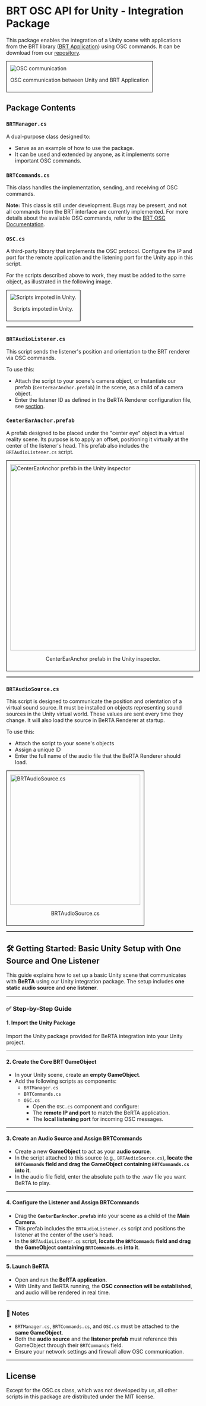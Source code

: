 # BRT OSC API for Unity - Integration Package

This package enables the integration of a Unity scene with applications from the BRT library ([BRT Application](../applications/berta-renderer/index.md)) using OSC commands. It can be download from our [repository](https://github.com/GrupoDiana/BRTLibrary/releases).

<div style="border: 1px solid #000; padding: 10px; display: inline-block;">
    <img src="/BRT-Documentation/assets/Unity_OSCPackage_communication.png" alt="OSC communication" style="display: block; margin: 0 auto;">
    <p style="text-align: center;">OSC communication between Unity and BRT Application</p>
</div>

## Package Contents

### `BRTManager.cs`
A dual-purpose class designed to:

- Serve as an example of how to use the package.
- It can be used and extended by anyone, as it implements some important OSC commands.  

### `BRTCommands.cs`
This class handles the implementation, sending, and receiving of OSC commands.

**Note:** This class is still under development. Bugs may be present, and not all commands from the BRT interface are currently implemented. For more details about the available OSC commands, refer to the [BRT OSC Documentation](../osc/index.md).

### `OSC.cs`
A third-party library that implements the OSC protocol. Configure the IP and port for the remote application and the listening port for the Unity app in this script.

For the scripts described above to work, they must be added to the same object, as illustrated in the following image.

<div style="border: 1px solid #000; padding: 10px; display: inline-block;">
    <img src="/BRT-Documentation/assets/scripts.png" alt="Scripts impoted in Unity." style="display: block; margin: 0 auto;">
    <p style="text-align: center;">Scripts impoted in Unity.</p>
</div>

<hr style="border:1px solid gray">

### `BRTAudioListener.cs`
This script sends the listener's position and orientation to the BRT renderer via OSC commands.

To use this:

- Attach the script to your scene's camera object, or Instantiate our prefab (`CenterEarAnchor.prefab`) in the scene, as a child of a camera object.
- Enter the listener ID as defined in the BeRTA Renderer configuration file, see [section](../applications/settingsFile.md).

### `CenterEarAnchor.prefab`
A prefab designed to be placed under the "center eye" object in a virtual reality scene. Its purpose is to apply an offset, positioning it virtually at the center of the listener's head. This prefab also includes the `BRTAudioListener.cs` script.

<div style="border: 1px solid #000; padding: 10px; display: inline-block;">
    <img src="/BRT-Documentation/assets/unity_AudioListener.png" alt="CenterEarAnchor prefab in the Unity inspector" style="display: block; margin: 0 auto;" width="500">
    <p style="text-align: center;">CenterEarAnchor prefab in the Unity inspector.</p>
</div>

<hr style="border:1px solid gray">

### `BRTAudioSource.cs`
This script is designed to communicate the position and orientation of a virtual sound source. It must be installed on objects representing sound sources in the Unity virtual world.  These values are sent every time they change. It will also load the source in BeRTA Renderer at startup.

To use this:

- Attach the script to your scene's objects
- Assign a unique ID
- Enter the full name of the audio file that the BeRTA Renderer should load.

<div style="border: 1px solid #000; padding: 10px; display: inline-block;">
    <img src="/BRT-Documentation/assets/unity_AudioSource.png" alt="BRTAudioSource.cs" style="display: block; margin: 0 auto;" width="350"> <p style="text-align: center;">BRTAudioSource.cs</p>
</div>

<hr style="border:1px solid gray">

## 🛠️ Getting Started: Basic Unity Setup with One Source and One Listener

This guide explains how to set up a basic Unity scene that communicates with **BeRTA** using our Unity integration package. The setup includes **one static audio source** and **one listener**.

---

### ✅ Step-by-Step Guide

#### 1. Import the Unity Package
Import the Unity package provided for BeRTA integration into your Unity project.

---

#### 2. Create the Core BRT GameObject
- In your Unity scene, create an **empty GameObject**.
- Add the following scripts as components:
  - `BRTManager.cs`
  - `BRTCommands.cs`
  - `OSC.cs`
    - Open the `OSC.cs` component and configure:
    - The **remote IP and port** to match the BeRTA application.
    - The **local listening port** for incoming OSC messages.

---

#### 3. Create an Audio Source and Assign BRTCommands
- Create a new **GameObject** to act as your **audio source**.
- In the script attached to this source (e.g., `BRTAudioSource.cs`), **locate the `BRTCommands` field and drag the GameObject containing `BRTCommands.cs` into it**.
- In the audio file field, enter the absolute path to the .wav file you want BeRTA to play.

---

#### 4. Configure the Listener and Assign BRTCommands
- Drag the **`CenterEarAnchor.prefab`** into your scene as a child of the **Main Camera**.
- This prefab includes the `BRTAudioListener.cs` script and positions the listener at the center of the user's head.
- In the `BRTAudioListener.cs` script, **locate the `BRTCommands` field and drag the GameObject containing `BRTCommands.cs` into it**.

---

#### 5. Launch BeRTA
- Open and run the **BeRTA application**.
- With Unity and BeRTA running, the **OSC connection will be established**, and audio will be rendered in real time.

---

### 📌 Notes

- `BRTManager.cs`, `BRTCommands.cs`, and `OSC.cs` must be attached to the **same GameObject**.
- Both the **audio source** and the **listener prefab** must reference this GameObject through their `BRTCommands` field.
- Ensure your network settings and firewall allow OSC communication.

---

## License

Except for the OSC.cs class, which was not developed by us, all other scripts in this package are distributed under the MIT license.
